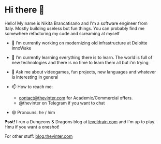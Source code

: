 # Hi there 👋
Hello! My name is Nikita Brancatisano and I'm a software engineer from Italy. Mostly building useless but fun things. You can probably find me somewhere refactoring my code and screaming at myself

- 🔭 I’m currently working on modernizing old infrastructure at Deloitte innoWake
- 🌱 I’m currently learning everything there is to learn. The world is full of new technologies and there is no time to learn them all but i'm trying

- 💬 Ask me about videogames, fun projects, new languages and whatever is interesting in general

- 📫 How to reach me: 
  * contact@thevinter.com for Academic/Commercial offers. 
  * @thevinter on Telegram if you want to chat
  
- 😄 Pronouns: he / him


**Psst!** I run a Dungeons & Dragons blog at [leveldrain.com](https://leveldrain.com) and I'm up to play. Hmu if you want a oneshot!

For other stuff: [blog.thevinter.com](blog.thevinter.com)
